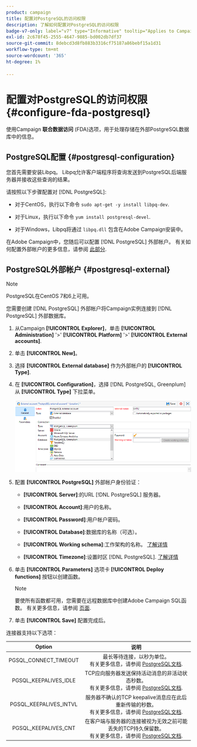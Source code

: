 ```yaml
---
product: campaign
title: 配置对PostgreSQL的访问权限
description: 了解如何配置对PostgreSQL的访问权限
badge-v7-only: label="v7" type="Informative" tooltip="Applies to Campaign Classic v7 only"
exl-id: 2c678f45-2555-4647-9885-bd002db7df37
source-git-commit: 8debcd3d8fb883b3316cf75187a86bebf15a1d31
workflow-type: tm+mt
source-wordcount: '365'
ht-degree: 1%

---
```


# 配置对PostgreSQL的访问权限 {#configure-fda-postgresql}



使用Campaign **联合数据访问** (FDA)选项，用于处理存储在外部PostgreSQL数据库中的信息。

## PostgreSQL配置 {#postgresql-configuration}

您首先需要安装Libpq。 Libpq允许客户端程序将查询发送到PostgreSQL后端服务器并接收这些查询的结果。

请按照以下步骤配置对 [!DNL PostgreSQL]:

* 对于CentOS，执行以下命令 `sudo apt-get -y install libpq-dev`.

* 对于Linux，执行以下命令 `yum install postgresql-devel`.

* 对于Windows，Libpq将通过 `libpq.dll` 包含在Adobe Campaign安装中。

在Adobe Campaign中，您随后可以配置 [!DNL PostgreSQL] 外部帐户。 有关如何配置外部帐户的更多信息，请参阅 [此部分](#postgresql-external).

## PostgreSQL外部帐户 {#postgresql-external}

>[!NOTE]
>
> PostgreSQL在CentOS 7和6上可用。

您需要创建 [!DNL PostgreSQL] 外部帐户将Campaign实例连接到 [!DNL PostgreSQL] 外部数据库。

1. 从Campaign **[!UICONTROL Explorer]**，单击 **[!UICONTROL Administration]** &#39;>&#39; **[!UICONTROL Platform]** &#39;>&#39; **[!UICONTROL External accounts]**.

1. 单击 **[!UICONTROL New]**。

1. 选择 **[!UICONTROL External database]** 作为外部帐户的 **[!UICONTROL Type]**.

1. 在 **[!UICONTROL Configuration]**，选择 [!DNL PostgreSQL, Greenplum] 从 **[!UICONTROL Type]** 下拉菜单。

   ![](assets/postgresql_1.png)

1. 配置 **[!UICONTROL PostgreSQL]** 外部帐户身份验证：

   * **[!UICONTROL Server]**:的URL [!DNL PostgreSQL] 服务器。

   * **[!UICONTROL Account]**:用户的名称。

   * **[!UICONTROL Password]**:用户帐户密码。

   * **[!UICONTROL Database]**:数据库的名称（可选）。

   * **[!UICONTROL Working schema]**:工作架构的名称。 [了解详情](https://www.postgresql.org/docs/current/ddl-schemas.html)

   * **[!UICONTROL Timezone]**:设置时区 [!DNL PostgreSQL]. [了解详情](https://www.postgresql.org/docs/7.2/timezones.html)

1. 单击 **[!UICONTROL Parameters]** 选项卡 **[!UICONTROL Deploy functions]** 按钮以创建函数。

   >[!NOTE]
   >
   >要使所有函数都可用，您需要在远程数据库中创建Adobe Campaign SQL函数。 有关更多信息，请参阅 [页面](../../configuration/using/adding-additional-sql-functions.md).

1. 单击 **[!UICONTROL Save]** 配置完成后。

连接器支持以下选项：

| Option | 说明 |
|:-:|:-:|
| PGSQL_CONNECT_TIMEOUT | 最长等待连接，以秒为单位。 <br>有关更多信息，请参阅 [PostgreSQL文档](https://www.postgresql.org/docs/12/libpq-connect.html#LIBPQ-CONNECT-CONNECT-TIMEOUT). |
| PGSQL_KEEPALIVES_IDLE | TCP应向服务器发送保持活动消息的非活动状态秒数。 <br>有关更多信息，请参阅 [PostgreSQL文档](https://www.postgresql.org/docs/12/libpq-connect.html#LIBPQ-KEEPALIVES-IDLE). |
| PGSQL_KEEPALIVES_INTVL | 服务器不确认的TCP keepalive消息应在此后重新传输的秒数。  <br>有关更多信息，请参阅 [PostgreSQL文档](https://www.postgresql.org/docs/12/libpq-connect.html#LIBPQ-KEEPALIVES-INTERVAL). |
| PGSQL_KEEPALIVES_CNT | 在客户端与服务器的连接被视为无效之前可能丢失的TCP持久保留数。 <br>有关更多信息，请参阅 [PostgreSQL文档](https://www.postgresql.org/docs/12/libpq-connect.html#LIBPQ-KEEPALIVES-COUNT). |
